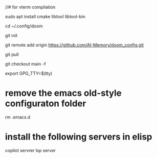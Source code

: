 
//# for vterm compilation

sudo apt install cmake libtool libtool-bin

cd ~/.config/doom

git init

git remote add origin https://github.com/AI-Memory/doom_config.git

git pull

git checkout main -f

export GPG_TTY=$(tty)
# remove the emacs old-style configuraton folder
rm .emacs.d

# install the following servers in elisp
copilot servrer
lsp server
